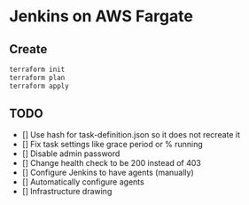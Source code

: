# Jenkins on AWS Fargate

## Create

```bash
terraform init
terraform plan
terraform apply
```

## TODO

- [] Use hash for task-definition.json so it does not recreate it
- [] Fix task settings like grace period or % running
- [] Disable admin password
- [] Change health check to be 200 instead of 403
- [] Configure Jenkins to have agents (manually)
- [] Automatically configure agents
- [] Infrastructure drawing